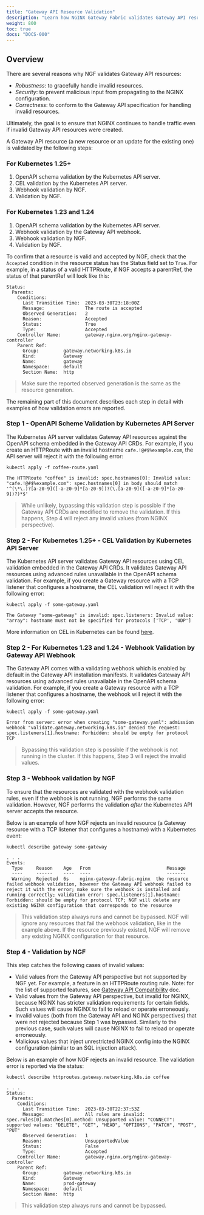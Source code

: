 ```yaml
---
title: "Gateway API Resource Validation"
description: "Learn how NGINX Gateway Fabric validates Gateway API resources."
weight: 800
toc: true
docs: "DOCS-000"
---
```


## Overview

There are several reasons why NGF validates Gateway API resources:

- *Robustness*: to gracefully handle invalid resources.
- *Security*: to prevent malicious input from propagating to the NGINX configuration.
- *Correctness*: to conform to the Gateway API specification for handling invalid resources.

Ultimately, the goal is to ensure that NGINX continues to handle traffic even if invalid Gateway API resources were
created.

A Gateway API resource (a new resource or an update for the existing one) is validated by the following steps:

### For Kubernetes 1.25+

1. OpenAPI schema validation by the Kubernetes API server.
2. CEL validation by the Kubernetes API server.
3. Webhook validation by NGF.
4. Validation by NGF.

### For Kubernetes 1.23 and 1.24

1. OpenAPI schema validation by the Kubernetes API server.
2. Webhook validation by the Gateway API webhook.
3. Webhook validation by NGF.
4. Validation by NGF.

To confirm that a resource is valid and accepted by NGF, check that the `Accepted` condition in the resource status
has the Status field set to `True`. For example, in a status of a valid HTTPRoute, if NGF accepts a parentRef,
the status of that parentRef will look like this:

```text
Status:
  Parents:
    Conditions:
      Last Transition Time:  2023-03-30T23:18:00Z
      Message:               The route is accepted
      Observed Generation:   2
      Reason:                Accepted
      Status:                True
      Type:                  Accepted
    Controller Name:         gateway.nginx.org/nginx-gateway-controller
    Parent Ref:
      Group:         gateway.networking.k8s.io
      Kind:          Gateway
      Name:          gateway
      Namespace:     default
      Section Name:  http
```

> Make sure the reported observed generation is the same as the resource generation.

The remaining part of this document describes each step in detail with examples of how validation errors are reported.

### Step 1 - OpenAPI Scheme Validation by Kubernetes API Server

The Kubernetes API server validates Gateway API resources against the OpenAPI schema embedded in the Gateway API CRDs.
For example, if you create an HTTPRoute with an invalid hostname `cafe.!@#$%example.com`, the API server will reject it
with the following error:

```shell
kubectl apply -f coffee-route.yaml
```

```text
The HTTPRoute "coffee" is invalid: spec.hostnames[0]: Invalid value: "cafe.!@#$%example.com": spec.hostnames[0] in body should match '^(\*\.)?[a-z0-9]([-a-z0-9]*[a-z0-9])?(\.[a-z0-9]([-a-z0-9]*[a-z0-9])?)*$'
```

> While unlikely, bypassing this validation step is possible if the Gateway API CRDs are modified to remove the validation.
> If this happens, Step 4 will reject any invalid values (from NGINX perspective).

### Step 2 - For Kubernetes 1.25+ - CEL Validation by Kubernetes API Server

The Kubernetes API server validates Gateway API resources using CEL validation embedded in the Gateway API CRDs.
It validates Gateway API resources using advanced rules unavailable in the OpenAPI schema validation.
For example, if you create a Gateway resource with a TCP listener that configures a hostname, the CEL validation will
reject it with the following error:


```shell
kubectl apply -f some-gateway.yaml
```

```text
The Gateway "some-gateway" is invalid: spec.listeners: Invalid value: "array": hostname must not be specified for protocols ['TCP', 'UDP']
```

More information on CEL in Kubernetes can be found [here](https://kubernetes.io/docs/reference/using-api/cel/).

### Step 2 - For Kubernetes 1.23 and 1.24 - Webhook Validation by Gateway API Webhook

The Gateway API comes with a validating webhook which is enabled by default in the Gateway API installation manifests.
It validates Gateway API resources using advanced rules unavailable in the OpenAPI schema validation. For example, if
you create a Gateway resource with a TCP listener that configures a hostname, the webhook will reject it with the
following error:

```shell
kubectl apply -f some-gateway.yaml
```

```text
Error from server: error when creating "some-gateway.yaml": admission webhook "validate.gateway.networking.k8s.io" denied the request: spec.listeners[1].hostname: Forbidden: should be empty for protocol TCP
```

> Bypassing this validation step is possible if the webhook is not running in the cluster.
> If this happens, Step 3 will reject the invalid values.

### Step 3 - Webhook validation by NGF
To ensure that the resources are validated with the webhook validation rules, even if the webhook is not running,
NGF performs the same validation. However, NGF performs the validation *after* the Kubernetes API server accepts
the resource.

Below is an example of how NGF rejects an invalid resource (a Gateway resource with a TCP listener that configures a
hostname) with a Kubernetes event:

```shell
kubectl describe gateway some-gateway
```

```text
. . .
Events:
  Type     Reason    Age   From                            Message
  ----     ------    ----  ----                            -------
  Warning  Rejected  6s    nginx-gateway-fabric-nginx  the resource failed webhook validation, however the Gateway API webhook failed to reject it with the error; make sure the webhook is installed and running correctly; validation error: spec.listeners[1].hostname: Forbidden: should be empty for protocol TCP; NGF will delete any existing NGINX configuration that corresponds to the resource
```

> This validation step always runs and cannot be bypassed.
> NGF will ignore any resources that fail the webhook validation, like in the example above.
> If the resource previously existed, NGF will remove any existing NGINX configuration for that resource.

### Step 4 - Validation by NGF

This step catches the following cases of invalid values:

- Valid values from the Gateway API perspective but not supported by NGF yet. For example, a feature in an
  HTTPRoute routing rule. Note: for the list of supported features,
  see [Gateway API Compatibility](gateway-api-compatibility.md) doc.
- Valid values from the Gateway API perspective, but invalid for NGINX, because NGINX has stricter validation
  requirements for certain fields. Such values will cause NGINX to fail to reload or operate erroneously.
- Invalid values (both from the Gateway API and NGINX perspectives) that were not rejected because Step 1 was bypassed.
  Similarly to the previous case, such values will cause NGINX to fail to reload or operate erroneously.
- Malicious values that inject unrestricted NGINX config into the NGINX configuration (similar to an SQL injection
  attack).

Below is an example of how NGF rejects an invalid resource. The validation error is reported via the status:

```shell
kubectl describe httproutes.gateway.networking.k8s.io coffee
```

```text
. . .
Status:
  Parents:
    Conditions:
      Last Transition Time:  2023-03-30T22:37:53Z
      Message:               All rules are invalid: spec.rules[0].matches[0].method: Unsupported value: "CONNECT": supported values: "DELETE", "GET", "HEAD", "OPTIONS", "PATCH", "POST", "PUT"
      Observed Generation:   1
      Reason:                UnsupportedValue
      Status:                False
      Type:                  Accepted
    Controller Name:         gateway.nginx.org/nginx-gateway-controller
    Parent Ref:
      Group:         gateway.networking.k8s.io
      Kind:          Gateway
      Name:          prod-gateway
      Namespace:     default
      Section Name:  http
```

> This validation step always runs and cannot be bypassed.
